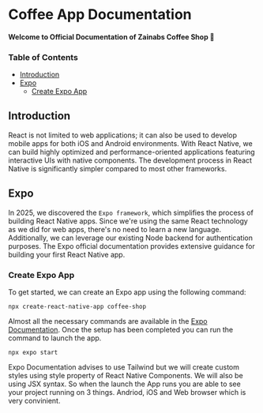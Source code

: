 # Coffee App Documentation
#### Welcome to Official Documentation of Zainabs Coffee Shop 👋
### Table of Contents
- [Introduction](#introduction)
- [Expo](#expo)
    - [Create Expo App](#create-expo-app)

## Introduction
React is not limited to web applications; it can also be used to develop mobile apps for both iOS and Android environments. With React Native, we can build highly optimized and performance-oriented applications featuring interactive UIs with native components. The development process in React Native is significantly simpler compared to most other frameworks.

## Expo
In 2025, we discovered the `Expo framework`, which simplifies the process of building React Native apps. Since we're using the same React technology as we did for web apps, there's no need to learn a new language. Additionally, we can leverage our existing Node backend for authentication purposes. The Expo official documentation provides extensive guidance for building your first React Native app.

### Create Expo App
To get started, we can create an Expo app using the following command:
```
npx create-react-native-app coffee-shop
```
Almost all the necessary commands are available in the [Expo Documentation](https://docs.expo.dev/). Once the setup has been completed you can run the command to launch the app.
```
npx expo start
```
Expo Documentation advises to use Tailwind but we will create custom styles using style property of React Native Components. We will also be using JSX syntax.
So when the launch the App runs you are able to see your project running on 3 things. Andriod, iOS and Web browser which is very convinient. 
